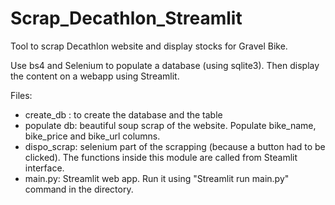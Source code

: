 # Scrap_Decathlon_Streamlit

Tool to scrap Decathlon website and display stocks for Gravel Bike.

Use bs4 and Selenium to populate a database (using sqlite3).
Then display the content on a webapp using Streamlit.

Files:

- create_db : to create the database and the table
- populate db: beautiful soup scrap of the website. Populate bike_name, bike_price and bike_url columns.
- dispo_scrap: selenium part of the scrapping (because a button had to be clicked). The functions inside this module are called from Steamlit interface.
- main.py: Streamlit web app. Run it using "Streamlit run main.py" command in the directory.




